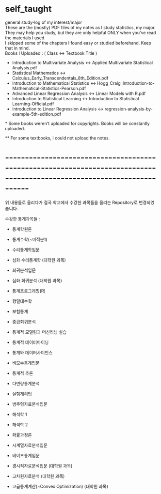 # self_taught
general study-log of my interest/major  
These are the (mostly) PDF files of my notes as I study statistics, my major.  
They may help you study, but they are only helpful ONLY when you've read the materials I used.  
I skipped some of the chapters I found easy or studied beforehand. Keep that in mind.  
Books I Uploaded : ( Class <-> Textbook Title )  
 - Introduction to Multivariate Analysis <-> Applied Multivariate Statistical Analysis.pdf  
 - Statistical Mathematics <-> Calculus_Early_Transcendentals_8th_Edition.pdf  
 - Introduction to Mathematical Statistics <-> Hogg_Craig_Introduction-to-Mathematical-Statistics-Pearson.pdf  
 - Advanced Linear Regression Analysis <-> Linear Models with R.pdf  
 - Introduction to Statistical Learning <-> Introduction to Statistical Learning-Official.pdf  
 - Introduction to Linear Regression Analysis <-> regression-analysis-by-example-5th-edition.pdf  
 
\* Some books weren't uploaded for copyrights. Books will be constantly uploaded.  
  
\** For some textbooks, I could not upload the notes.  
# ------------------------------------------------------------------------------------------------------------------------
위 내용들로 올리다가 결국 학교에서 수강한 과목들을 올리는 Repository로 변경되었습니다.  
  
수강한 통계과목들 :  
 - 통계학원론
 - 통계수학(~미적분1)
 - 수리통계학입문
 - 심화 수리통계학 (대학원 과목)
 - 회귀분석입문
 - 심화 회귀분석 (대학원 과목)
 - 통계프로그래밍(R)
 - 행렬대수학
 
 - 보험통계
 - 중급회귀분석
 
 - 통계적 모델링과 머신러닝 실습
 - 통계적 데이터마이닝
 - 통계와 데이터사이언스
 - 비모수통계입문
 
 - 통계적 추론
 - 다변량통계분석
 
 - 실험계획법
 - 범주형자료분석입문
 
 - 해석학 1
 - 해석학 2
 
 - 확률과정론
 - 시계열자료분석입문
 
 - 베이즈통계입문
 
 - 경시적자료분석입문 (대학원 과목)
 - 고차원자료분석 (대학원 과목)
 - 고급통계계산(~Convex Optimization) (대학원 과목)

